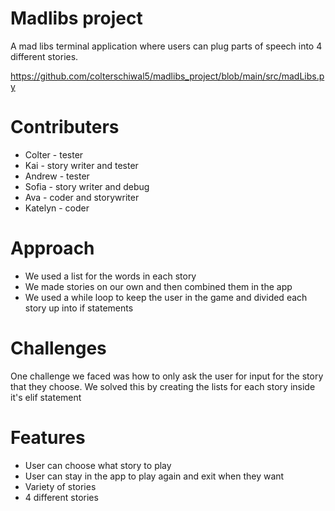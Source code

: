 # Madlibs project
A mad libs terminal application where users can plug parts of speech into 4 different stories.

https://github.com/colterschiwal5/madlibs_project/blob/main/src/madLibs.py

# Contributers
- Colter - tester
- Kai - story writer and tester
- Andrew - tester
- Sofia - story writer and debug
- Ava - coder and storywriter
- Katelyn - coder

# Approach
- We used a list for the words in each story 
- We made stories on our own and then combined them in the app
- We used a while loop to keep the user in the game and divided each story up into if statements

# Challenges
One challenge we faced was how to only ask the user for input for the story that they choose. We solved this by creating the lists for each story inside it's elif statement

# Features
- User can choose what story to play
- User can stay in the app to play again and exit when they want
- Variety of stories
- 4 different stories
